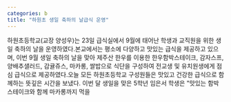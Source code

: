 ```yaml
---
categories: b
title: "하원초 생일 축하의 날급식 운영"
---
```

하원초등학교(교장 양성우)는 23일 급식실에서 9월에 태어난 학생과 교직원을 위한 생일 축하의 날을 운영하였다.본교에서는 평소에 다양하고 맛있는 급식을 제공하고 있으며, 이번 9월 생일 축하의 날을 맞아 제주산 한우를 이용한 한우함박스테이크, 감자스프, 양배추샐러드, 감귤쥬스, 마카롱, 쌀밥으로 식단을 구성하여 전교생 및 유치원생에게 점심 급식으로 제공하였다.오늘 모든 하원초등학교 구성원들은 맛있고 건강한 급식으로 함께하는 뜻깊은 시간을 보냈다. 이번 달 생일을 맞은 5학년 임은서 학생은 "맛있는 함박스테이크와 함께 마카롱까지 먹을
